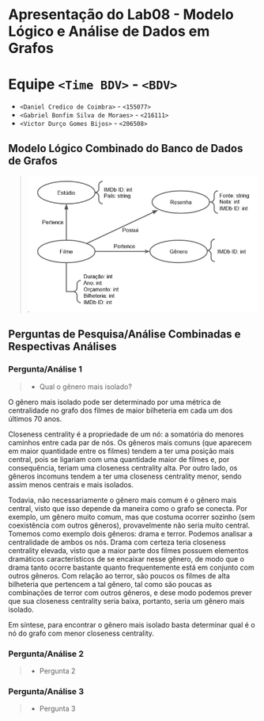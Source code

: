 
# Apresentação do Lab08 - Modelo Lógico e Análise de Dados em Grafos

# Equipe `<Time BDV>` - `<BDV>`
* `<Daniel Credico de Coimbra>` - `<155077>`
* `<Gabriel Bonfim Silva de Moraes>` - `<216111>`
* `<Victor Durço Gomes Bijos>` - `<206508>`

## Modelo Lógico Combinado do Banco de Dados de Grafos
> ![Modelo Lógico de Grafos](images/modelo-logico.png)

## Perguntas de Pesquisa/Análise Combinadas e Respectivas Análises


### Pergunta/Análise 1
> * Qual o gênero mais isolado?

O gênero mais isolado pode ser determinado por uma métrica de centralidade no grafo dos filmes de maior bilheteria em cada um dos últimos 70 anos.

Closeness centrality é a propriedade de um nó: a somatória do menores caminhos entre cada par de nós. Os gêneros mais comuns (que aparecem em maior quantidade entre os filmes) tendem a ter uma posição mais central, pois se ligariam com uma quantidade maior de filmes e, por consequência, teriam uma closeness centrality alta. Por outro lado, os gêneros incomuns tendem a ter uma closeness centrality menor, sendo assim menos centrais e mais isolados.

Todavia, não necessariamente o gênero mais comum é o gênero mais central, visto que isso depende da maneira como o grafo se conecta. Por exemplo, um gênero muito comum, mas que costuma ocorrer sozinho (sem coexistência com outros gêneros), provavelmente não seria muito central. Tomemos como exemplo dois gêneros: drama e terror. Podemos analisar a centralidade de ambos os nós. Drama com certeza teria closeness centrality elevada, visto que a maior parte dos filmes possuem elementos dramáticos característicos de se encaixar nesse gênero, de modo que o drama tanto ocorre bastante quanto frequentemente está em conjunto com outros gêneros. Com relação ao terror, são poucos os filmes de alta bilheteria que pertencem a tal gênero, tal como são poucas as combinações de terror com outros gêneros, e dese modo podemos prever que sua closeness centrality seria baixa, portanto, seria um gênero mais isolado.

Em síntese, para encontrar o gênero mais isolado basta determinar qual é o nó do grafo com menor closeness centrality.



### Pergunta/Análise 2
> * Pergunta 2

### Pergunta/Análise 3
> * Pergunta 3
